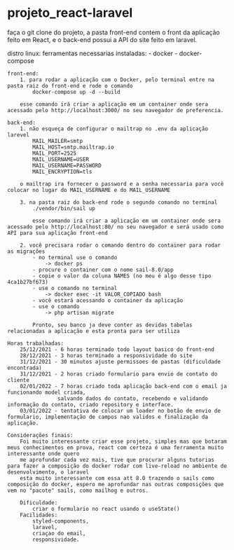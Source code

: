# projeto_react-laravel

faça o git clone do projeto, a pasta front-end contem o front da aplicação feito em React, e o back-end possui a API do site feito em laravel.

distro linux:
    ferramentas necessarias instaladas:
    - docker
    - docker-compose

    front-end:
        1. para rodar a aplicação com o Docker, pelo terminal entre na pasta raiz do front-end e rode o comando 
            docker-compose up -d --build
        
        esse comando irá criar a aplicação em um container onde sera acessado pelo http://localhost:3000/ no seu navegador de preferencia.
    
    back-end:
        1. não esqueça de configurar o mailtrap no .env da aplicação larevel
            MAIL_MAILER=smtp
            MAIL_HOST=smtp.mailtrap.io
            MAIL_PORT=2525
            MAIL_USERNAME=USER
            MAIL_USERNAME=PASSWORD
            MAIL_ENCRYPTION=tls
        
        o mailtrap ira fornecer o password e a senha necessaria para você colocar no lugar do MAIL_USERNAME e do MAIL_USERNAME

        3. na pasta raiz do back-end rode o segundo comando no terminal
            ./vendor/bin/sail up

            esse comando irá criar a aplicação em um container onde sera acessado pelo http://localhost:80/ no seu navegador e será usado como API para sua aplicação front-end

        2. você precisara rodar o comando dentro do container para rodar as migrações
            - no terminal use o comando 
                -> docker ps
            - procure o container com o nome sail-8.0/app
            - copie o valor da coluna NAMES (no meu é algo desse tipo 4ca1b27bf673)
            - use o comando no terminal 
                -> docker exec -it VALOR_COPIADO bash
            - você estará acessando o container da aplicação
            - use o comando
                -> php artisan migrate

            Pronto, seu banco ja deve conter as devidas tabelas relacionadas a aplicação e esta pronta para ser utiliza

    Horas trabalhadas:
        25/12/2021 - 6 horas terminado todo layout basico do front-end
        28/12/2021 - 3 horas terminado a responsividade do site
        31/12/2021 - 30 minutos ajuste permissoes de pastas (dificuldade encontrada)
        31/12/2021 - 2 horas criado formulario para envio de contato do cliente
        02/01/2022 - 7 horas criado toda aplicação back-end com o email ja funcionando model criada, 
                    salvando dados do contato, recebendo e validando informação do contato, criado repository e interface.
        03/01/2022 - tentativa de colocar um loader no botão de envio de formulario, implementação de campos nao validos e finalização da aplicação.

    Considerações finais:
        Foi muito interessante criar esse projeto, simples mas que botaram meus conhecimentos em prova, react com certeza é uma ferramenta muito interessante onde quero
        me aprofundar cada vez mais, tive que procurar alguns tutorias para fazer a composição do docker rodar com live-reload no ambiente de desenvolvimento, o laravel
        esta muito interessante com essa att 8.0 trazendo o sails como composição do docker, espero me aprofundar nas outras composições que vem no "pacote" sails, como mailhog e outros.

        Dificuldade: 
            criar o formulario no react usando o useState()
        Facilidades:
            styled-components,
            laravel,
            criaçao do email,
            responsividade.


